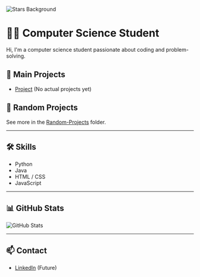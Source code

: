 ![Stars Background](https://cdn.pixabay.com/photo/2016/11/29/03/53/abstract-1868493_960_720.jpg)

# 👨‍💻 Computer Science Student

Hi, I'm a computer science student passionate about coding and problem-solving.

## 🚀 Main Projects

- [Project](https://github.com/FallenOw1/project) (No actual projects yet)

## 🧪 Random Projects

See more in the [Random-Projects](./Random-Projects/) folder.

---

## 🛠️ Skills

- Python
- Java
- HTML / CSS
- JavaScript

---

## 📊 GitHub Stats

![GitHub Stats](https://github-readme-stats.vercel.app/api?username=FallenOw1&show_icons=true&hide_title=true&hide=prs&count_private=true)

---

## 📫 Contact

- [LinkedIn](https://linkedin.com/in/your-actual-linkedin-profile) (Future)
